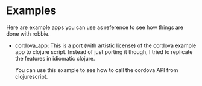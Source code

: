 # Examples

Here are example apps you can use as reference to see how things are
done with robbie.

* cordova_app: This is a port (with artistic license) of the cordova
  example app to clojure script. Instead of just porting it though, I
  tried to replicate the features in idiomatic clojure.
  
  You can use this example to see how to call the cordova API from clojurescript.
